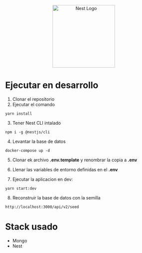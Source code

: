 <p align="center">
  <a href="http://nestjs.com/" target="blank"><img src="https://nestjs.com/img/logo-small.svg" width="200" alt="Nest Logo" /></a>
</p>

# Ejecutar en desarrollo

1. Clonar el repositorio
2. Ejecutar el comando
```
yarn install
```
3. Tener Nest CLI intalado
```
npm i -g @nestjs/cli
```
4. Levantar la base de datos
```
docker-compose up -d
```
5. Clonar ek archivo __.env.template__ y renombrar la copia a __.env__

6. Llenar las variables de entorno definidas en el __.env__

7. Ejecutar la aplicacion en dev:
```
yarn start:dev
```

8. Reconstruir la base de datos con la semilla
```
http://localhost:3000/api/v2/seed
```

# Stack usado
 * Mongo
 * Nest